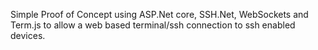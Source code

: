 Simple Proof of Concept using ASP.Net core, SSH.Net, WebSockets and Term.js to allow a web based terminal/ssh connection to ssh enabled devices.